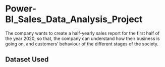 # Power-BI_Sales_Data_Analysis_Project
The company wants to create a half-yearly sales report for the first half of the year 2020, so that, the company can understand how their business is going on, and customers’ behaviour of the different stages of the society.  

## Dataset Used
